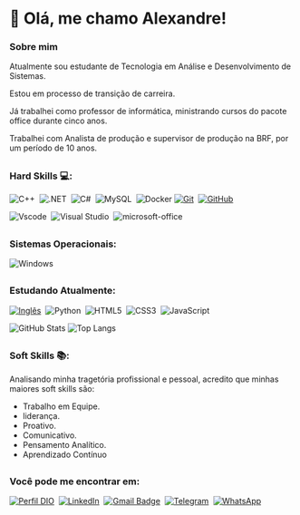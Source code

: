 ##
# 👋 Olá, me chamo Alexandre!

### Sobre mim
Atualmente sou estudante de Tecnologia em Análise e Desenvolvimento de Sistemas.

Estou em processo de transição de carreira.

Já trabalhei como professor de informática, ministrando cursos do pacote office durante cinco anos.

Trabalhei com Analista de produção e supervisor de produção na BRF, por um período de 10 anos.





##
###  Hard Skills 💻:
![C++](https://img.shields.io/badge/C%2B%2B-00599C?style=for-the-badge&logo=c%2B%2B&logoColor=white)&nbsp;
![.NET](https://img.shields.io/badge/.NET-5C2D91?style=for-the-badge&logo=.net&logoColor=white)&nbsp;
![C#](https://img.shields.io/badge/C%23-5C2D91?style=for-the-badge&logo=c-sharp&logoColor=white)&nbsp;
![MySQL](https://img.shields.io/badge/MySQL-%2300f?style=for-the-badge&logo=mysql&logoColor=white)&nbsp;
![Docker](https://img.shields.io/badge/Docker-informational?style=for-the-badge&logo=Docker&logoColor=white&color=blue)
[![Git](https://img.shields.io/badge/Git-000?style=for-the-badge&logo=git&logoColor=E94D5F)]()&nbsp;
[![GitHub](https://img.shields.io/badge/GitHub-000?style=for-the-badge&logo=github&logoColor=30A3DC)]()&nbsp;

![Vscode](https://img.shields.io/badge/Vscode-007ACC?style=for-the-badge&logo=visual-studio-code&logoColor=white)&nbsp;
![Visual Studio](https://img.shields.io/badge/-Visual%20Studio-563D7C?style=for-the-badge&logo=visual-studio&logoColor=007ACC&labelColor=0D1117)&nbsp;
![microsoft-office](https://img.shields.io/badge/-microsoft_office-E34F26?style=for-the-badge&logo=microsoft-office&labelColor=0D1117)&nbsp;

##
### Sistemas Operacionais:
![Windows](https://img.shields.io/badge/Windows-0078D6?style=for-the-badge&logo=windows&logoColor=2CA5E0)

##
###  Estudando Atualmente:
[![Inglês](https://img.shields.io/badge/Ingl%C3%AAs-000?style=for-the-badge)]()&nbsp;
![Python](https://img.shields.io/badge/python-000?style=for-the-badge&logo=python&logoColor=ffdd54)&nbsp;
![HTML5](https://img.shields.io/badge/HTML-000?style=for-the-badge&logo=html5&logoColor=30A3DC)&nbsp;
![CSS3](https://img.shields.io/badge/CSS3-000?style=for-the-badge&logo=css3&logoColor=E94D5F)&nbsp; 
![JavaScript](https://img.shields.io/badge/JavaScript-000?style=for-the-badge&logo=javascript)

![GitHub Stats](https://github-readme-stats.vercel.app/api?username=alexandrefnas&theme=transparent&bg_color=#556b2f&border_color=30A3DC&show_icons=true&icon_color=30A3DC&title_color=E94D5F&text_color=FFF)
![Top Langs](https://github-readme-stats-git-masterrstaa-rickstaa.vercel.app/api/top-langs/?username=alexandrefnas&bg_color=#556b2f&border_color=30A3DC&title_color=E94D5F&text_color=FFF)

##
###  Soft Skills 📚:
Analisando minha tragetória profissional e pessoal, acredito que minhas maiores soft skills são:
- Trabalho em Equipe.
- liderança.
- Proativo.
- Comunicativo.
- Pensamento Analítico.
- Aprendizado Contínuo
  
##
###  Você pode me encontrar em:

[![Perfil DIO](https://img.shields.io/badge/-Perfil%20DIO-000?informational?style=for-the-badge&logo=gitbook&logoColor=blue)](https://www.dio.me/users/alexandrefnas)&nbsp;
[![LinkedIn](https://img.shields.io/badge/LinkedIn-000?informational?style=for-the-badge&logo=linkedin&logoColor=blue)](https://www.linkedin.com/in/alexandre-fernandes-do-nascimento-2749092b6/)&nbsp;
[![Gmail Badge](https://img.shields.io/badge/-alexandrefnas@gmail.com-000?informational?style=for-the-badge&logo=Gmail&logoColor=red&ink=mailto:alexandrefnas@gmail.com)](mailto:alexandrefnas@gmail.com)&nbsp;
[![Telegram](https://img.shields.io/badge/Telegram-000?informational?style=for-the-badge&logo=telegram&logoColor=2CA5E0)](https://t.me/alexandrefnas)&nbsp;
[![WhatsApp](https://img.shields.io/badge/WhatsApp-000?informational?style=for-the-badge&logo=whatsapp&logoColor=2CA5E0)](https://wa.me/5534984093426)
##

